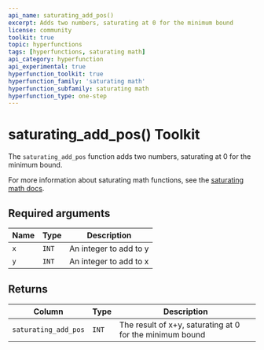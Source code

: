 ```yaml
---
api_name: saturating_add_pos()
excerpt: Adds two numbers, saturating at 0 for the minimum bound
license: community
toolkit: true
topic: hyperfunctions
tags: [hyperfunctions, saturating math]
api_category: hyperfunction
api_experimental: true
hyperfunction_toolkit: true
hyperfunction_family: 'saturating math'
hyperfunction_subfamily: saturating math
hyperfunction_type: one-step
---
```


# saturating_add_pos()  <tag type="toolkit">Toolkit</tag><tag type="toolkit-experimental" content="Experimental" />
The `saturating_add_pos` function adds two numbers, saturating at 0 for the minimum bound.

For more information about saturating math functions, see the
[saturating math docs][saturating-math-docs].

## Required arguments

|Name|Type|Description|
|-|-|-|
|`x`|`INT`| An integer to add to y|
|`y`|`INT`| An integer to add to x |

## Returns

|Column|Type|Description|
|-|-|-|
|`saturating_add_pos`|`INT`| The result of x+y, saturating at 0 for the minimum bound |


[saturating-math-docs]: /api/:currentVersion:/hyperfunctions/saturating_math/
